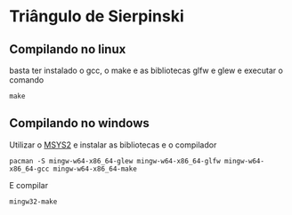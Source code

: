 # Triângulo de Sierpinski
## Compilando no linux
basta ter instalado o gcc, o make e as bibliotecas glfw e glew e executar o comando

    make

## Compilando no windows
Utilizar o [MSYS2](https://www.msys2.org/) e instalar as bibliotecas e o compilador

    pacman -S mingw-w64-x86_64-glew mingw-w64-x86_64-glfw mingw-w64-x86_64-gcc mingw-w64-x86_64-make
E compilar

    mingw32-make
